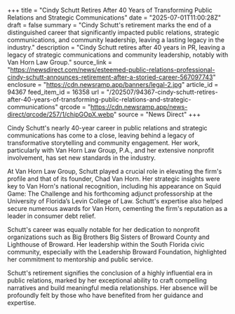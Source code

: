 +++
title = "Cindy Schutt Retires After 40 Years of Transforming Public Relations and Strategic Communications"
date = "2025-07-01T11:00:28Z"
draft = false
summary = "Cindy Schutt's retirement marks the end of a distinguished career that significantly impacted public relations, strategic communications, and community leadership, leaving a lasting legacy in the industry."
description = "Cindy Schutt retires after 40 years in PR, leaving a legacy of strategic communications and community leadership, notably with Van Horn Law Group."
source_link = "https://newsdirect.com/news/esteemed-public-relations-professional-cindy-schutt-announces-retirement-after-a-storied-career-567097743"
enclosure = "https://cdn.newsramp.app/banners/legal-2.jpg"
article_id = 94367
feed_item_id = 16358
url = "/202507/94367-cindy-schutt-retires-after-40-years-of-transforming-public-relations-and-strategic-communications"
qrcode = "https://cdn.newsramp.app/news-direct/qrcode/257/1/chipGOpX.webp"
source = "News Direct"
+++

<p>Cindy Schutt's nearly 40-year career in public relations and strategic communications has come to a close, leaving behind a legacy of transformative storytelling and community engagement. Her work, particularly with Van Horn Law Group, P.A., and her extensive nonprofit involvement, has set new standards in the industry.</p><p>At Van Horn Law Group, Schutt played a crucial role in elevating the firm's profile and that of its founder, Chad Van Horn. Her strategic insights were key to Van Horn's national recognition, including his appearance on Squid Game: The Challenge and his forthcoming adjunct professorship at the University of Florida’s Levin College of Law. Schutt's expertise also helped secure numerous awards for Van Horn, cementing the firm's reputation as a leader in consumer debt relief.</p><p>Schutt's career was equally notable for her dedication to nonprofit organizations such as Big Brothers Big Sisters of Broward County and Lighthouse of Broward. Her leadership within the South Florida civic community, especially with the Leadership Broward Foundation, highlighted her commitment to mentorship and public service.</p><p>Schutt's retirement signifies the conclusion of a highly influential era in public relations, marked by her exceptional ability to craft compelling narratives and build meaningful media relationships. Her absence will be profoundly felt by those who have benefited from her guidance and expertise.</p>
